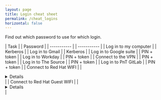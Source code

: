 ```yaml
---
layout: page
title: Login cheat sheet
permalink: /cheat_logins
horizontal: false
---
```


Find out which password to use for which login.

| Task |  | Password |
| ----------- |  | ----------- |
| Log in to my computer |  | Kerberos |
| Log in to Gmail |  | Kerberos |
| Log in to Google suite |  | PIN + token |
| Log in to Workday |  | PIN + token |
| Connect to the VPN |  | PIN + token |
| Log in to The Source |  | PIN + token |
| Log in to PnT GitLab |  | PIN + token |
| Connect to Red Hat WIFI |  | <details>See [KB0000239](https://redhat.service-now.com/help?id=kb_article_view&sysparm_article=KB0000239)</details> |
| Connect to Red Hat Guest WIFI |  | <details>See [KB0001297](https://redhat.service-now.com/help?id=kb_article_view&sysparm_article=KB0001297)</details> |